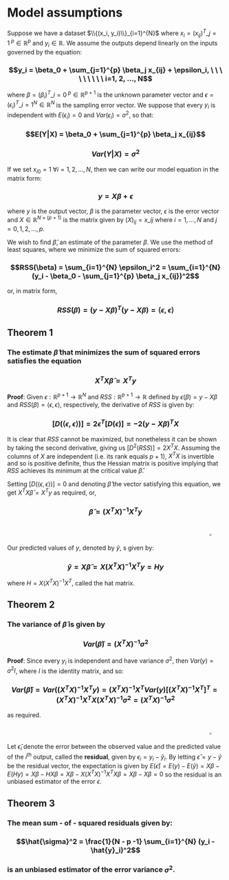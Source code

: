 # Model assumptions

Suppose we have a dataset $\\{(x_i, y_i)\\}_{i=1}^{N}$ where $x_i = {({x_i}_j)^T}\_{j=1}^{\ p} \in \mathbb{R}^p$ and $y_i \in \mathbb{R}$. We assume the outputs depend linearly on the inputs governed by the equation:

### $$y_i = \beta_0 + \sum_{j=1}^{p} \beta_j x_{ij} + \epsilon_i, \ \ \ \ \ \ \ \ \ i=1, 2, ..., N$$

where $\beta = {(\beta_i)^T}\_{i=0}^{\ p} \in \mathbb{R}^{p+1}$ is the unknown parameter vector and $\epsilon = {(\epsilon_i)^T}\_{i=1}^{N} \in \mathbb{R}^{N}$ is the sampling error vector. We suppose that every $y_i$ is independent with $E(\epsilon_i) = 0$ and $Var(\epsilon_i) = \sigma^2$, so that:

### $$E(Y|X) = \beta_0 + \sum_{j=1}^{p} \beta_j x_{ij}$$
### $$Var(Y|X) = \sigma^2$$

If we set $x_{i0} = 1 \  \forall i = 1, 2, ..., N$, then we can write our model equation in the matrix form:

### $$y = X\beta + \epsilon$$

where $y$ is the output vector, $\beta$ is the parameter vector, $\epsilon$ is the error vector and $X \in \mathbb{R}^{N \times (p+1)}$ is the matrix given by $(X)_{ij} = x\_{ij}$ where $i = 1, ..., N$ and $j = 0, 1, 2, ..., p$.

We wish to find $\hat{\beta}$, an estimate of the parameter $\beta$. We use the method of least squares, where we minimize the sum of squared errors:

### $$RSS(\beta) = \sum_{i=1}^{N} \epsilon_i^2 = \sum_{i=1}^{N} (y_i - \beta_0 - \sum_{j=1}^{p} \beta_j x_{ij})^2$$

or, in matrix form,

### $$RSS(\beta) = (y - X\beta)^T (y - X\beta) = \langle \epsilon, \epsilon \rangle$$

## Theorem 1 
### The estimate $\hat{\beta}$ that minimizes the sum of squared errors satisfies the equation
### $$X^T X\hat{\beta} = X^T y$$

**Proof**: Given $\epsilon: \mathbb{R}^{p+1} \rightarrow \mathbb{R}^N$ and $RSS: \mathbb{R}^{p+1} \rightarrow \mathbb{R}$ defined by $\epsilon(\beta) = y - X\beta$ and $RSS(\beta) = \langle \epsilon, \epsilon \rangle$, respectively, the derivative of $RSS$ is given by:

### $$[D(\langle \epsilon, \epsilon \rangle)] = 2 \epsilon^T [D(\epsilon)] = -2(y - X\beta)^T X$$

It is clear that $RSS$ cannot be maximized, but nonetheless it can be shown by taking the second derivative, giving us $[D^2(RSS)] = 2 X^T X$. Assuming the columns of $X$ are independent (i.e. its rank equals $p + 1$), $X^T X$ is invertible and so is positive definite, thus the Hessian matrix is positive implying that $RSS$ achieves its minimum at the critical value $\hat{\beta}$.

Setting $[D(\langle \epsilon, \epsilon \rangle)] = 0$ and denoting $\hat{\beta}$ the vector satisfying this equation, we get $X^T X\hat{\beta} = X^T y$ as required, or,

### $$\hat{\beta} = (X^T X)^{-1} X^T y$$

$$\ \ \ \ \ \ \ \ \ \ \ \ \ \ \ \ \ \ \ \ \ \ \ \ \ \ \ \ \ \ \ \ \ \ \ \ \ \ \ \ \ \ \ \ \ \ \ \ \ \ \ \ \ \ \ \ \ \ \ \ \ \ \ \ \ \ \ \ \ \ \ \ \ \ \ \ \ \ \ \ \ \ \ \ \ \ \ \ \ \ \ \ \ \ \ \ \ \ \ \ \ \ \ \ \ \ \ \ \ \ \ \ \ \ \ \ \ \ \ \ \ \ \ \ \ \ \ \ \ \ \ \ \ \ \ \ \ \ \ \ \ \ \ \ \ \ \ \ \ \ \ \ \ \ \ \ \ \ \ \ \ \ \ \ \ \ \ \ \ \ \ \ \ \ \ \ \ \ \ \ \ \ \ \ \ \ \ \ \ \ \ \ \ \ \ \ \ \ \ \ \ \ \ \ \ \ \ \ \ \ \ \ \ \ \ \ \ \ \ \ \ \ \ \ \ \ \ \ \ \ \ \ \ \ \ \ \ \ \ \ \square$$

Our predicted values of $y$, denoted by $\hat{y}$, s given by:

### $$\hat{y} = X\hat{\beta} = X(X^T X)^{-1} X^T y = Hy$$

where $H = X(X^T X)^{-1} X^T$, called the hat matrix.

## Theorem 2
### The variance of $\hat{\beta}$ is given by
### $$Var(\hat{\beta}) = (X^T X)^{-1} \sigma^2$$

**Proof**: Since every $y_i$ is independent and have variance $\sigma^2$, then $Var(y) = \sigma^2 I$, where $I$ is the identity matrix, and so:

### $$Var(\hat{\beta}) = Var((X^T X)^{-1} X^T y) = (X^T X)^{-1} X^T Var(y) [(X^T X)^{-1} X^T]^T = (X^T X)^{-1} X^T X (X^T X)^{-1} \sigma^2 = (X^T X)^{-1} \sigma^2$$
as required.
$$\ \ \ \ \ \ \ \ \ \ \ \ \ \ \ \ \ \ \ \ \ \ \ \ \ \ \ \ \ \ \ \ \ \ \ \ \ \ \ \ \ \ \ \ \ \ \ \ \ \ \ \ \ \ \ \ \ \ \ \ \ \ \ \ \ \ \ \ \ \ \ \ \ \ \ \ \ \ \ \ \ \ \ \ \ \ \ \ \ \ \ \ \ \ \ \ \ \ \ \ \ \ \ \ \ \ \ \ \ \ \ \ \ \ \ \ \ \ \ \ \ \ \ \ \ \ \ \ \ \ \ \ \ \ \ \ \ \ \ \ \ \ \ \ \ \ \ \ \ \ \ \ \ \ \ \ \ \ \ \ \ \ \ \ \ \ \ \ \ \ \ \ \ \ \ \ \ \ \ \ \ \ \ \ \ \ \ \ \ \ \ \ \ \ \ \ \ \ \ \ \ \ \ \ \ \ \ \ \ \ \ \ \ \ \ \ \ \ \ \ \ \ \ \ \ \ \ \ \ \ \ \ \ \ \ \ \ \ \ \ \square$$

Let $\hat{\epsilon}_i$ denote the error between the observed value and the predicted value of the $i^{th}$ output, called the **residual**, given by $\epsilon_i = y_i - \hat{y}_i$. By letting $\hat{\epsilon} = y - \hat{y}$ be the residual vector, the expectation is given by $E(\hat{\epsilon}) = E(y) - E(\hat{y}) = X\beta - E(H y) = X\beta - HX\beta = X\beta - X(X^T X)^{-1} X^T X\beta = X\beta - X\beta = 0$ so the residual is an unbiased estimator of the error $\epsilon$.

## Theorem 3
### The mean sum - of - squared residuals given by:
### $$\hat{\sigma}^2 = \frac{1}{N - p -1} \sum_{i=1}^{N} (y_i - \hat{y}_i)^2$$
### is an unbiased estimator of the error variance $\sigma^2$.
